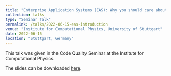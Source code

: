```yaml
---
title: "Enterprise Application Systems (EAS): Why you should care about"
collection: talks
type: "Seminar Talk"
permalink: /talks/2022-06-15-eas-introduction
venue: "Institute for Computational Physics, University of Stuttgart"
date: 2022-06-15
location: "Stuttgart, Germany"
---
```


This talk was given in the Code Quality Seminar at the Institute for Computational Physics.

The slides can be downloaded [here](https://daniel-fink-de.github.io/files/2022-06-15-eas-introduction.pdf).